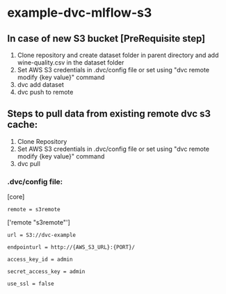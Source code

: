 # example-dvc-mlflow-s3

## In case of new S3 bucket [PreRequisite step]
1. Clone repository and create dataset folder in parent directory and add wine-quality.csv in the dataset folder
2. Set AWS S3 credentials in .dvc/config file or set using "dvc remote modify {key value}" command
3. dvc add dataset
4. dvc push to remote

## Steps to pull data from existing remote dvc s3 cache:
1. Clone Repository
2. Set AWS S3 credentials in .dvc/config file or set using "dvc remote modify {key value}" command
3. dvc pull

### .dvc/config file:

[core]

    remote = s3remote
    
['remote "s3remote"']
    
    url = S3://dvc-example
    
    endpointurl = http://{AWS_S3_URL}:{PORT}/
    
    access_key_id = admin
    
    secret_access_key = admin
    
    use_ssl = false
   

